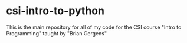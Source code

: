 # csi-intro-to-python
This is the main repository for all of my code for the CSI course "Intro to Programming" taught by "Brian Gergens"
